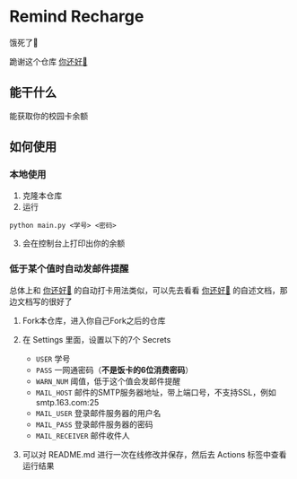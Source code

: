 # Remind Recharge

饿死了🐎

跪谢这个仓库 [你还好🐎](https://github.com/unbyte/are-u-ok)

## 能干什么

能获取你的校园卡余额

## 如何使用

### 本地使用

1. 克隆本仓库
2. 运行
```
python main.py <学号> <密码>
```

3. 会在控制台上打印出你的余额

### 低于某个值时自动发邮件提醒

总体上和 [你还好🐎](https://github.com/unbyte/are-u-ok) 的自动打卡用法类似，可以先去看看 [你还好🐎](https://github.com/unbyte/are-u-ok) 的自述文档，那边文档写的很好了

1. Fork本仓库，进入你自己Fork之后的仓库
2. 在 Settings 里面，设置以下的7个 Secrets
   - `USER` 学号
   - `PASS` 一网通密码（**不是饭卡的6位消费密码**）
   - `WARN_NUM` 阈值，低于这个值会发邮件提醒
   - `MAIL_HOST` 邮件的SMTP服务器地址，带上端口号，不支持SSL，例如 smtp.163.com:25
   - `MAIL_USER` 登录邮件服务器的用户名
   - `MAIL_PASS` 登录邮件服务器的密码
   - `MAIL_RECEIVER` 邮件收件人

3. 可以对 README.md 进行一次在线修改并保存，然后去 Actions 标签中查看运行结果